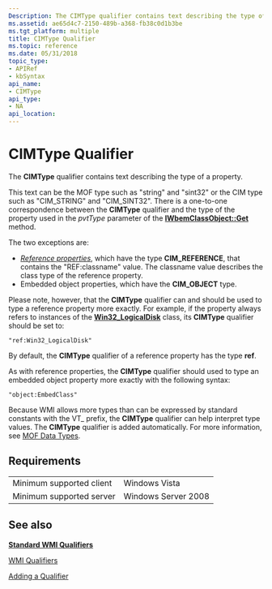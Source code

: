 ```yaml
---
Description: The CIMType qualifier contains text describing the type of a property.
ms.assetid: ae65d4c7-2150-489b-a368-fb38c0d1b3be
ms.tgt_platform: multiple
title: CIMType Qualifier
ms.topic: reference
ms.date: 05/31/2018
topic_type: 
- APIRef
- kbSyntax
api_name: 
- CIMType
api_type: 
- NA
api_location: 
---
```


# CIMType Qualifier

The **CIMType** qualifier contains text describing the type of a property.

This text can be the MOF type such as "string" and "sint32" or the CIM type such as "CIM\_STRING" and "CIM\_SINT32". There is a one-to-one correspondence between the **CIMType** qualifier and the type of the property used in the *pvtType* parameter of the [**IWbemClassObject::Get**](/windows/desktop/api/WbemCli/nf-wbemcli-iwbemclassobject-get) method.

The two exceptions are:

-   [*Reference properties*](gloss-r.md), which have the type **CIM\_REFERENCE**, that contains the "REF:classname" value. The classname value describes the class type of the reference property.
-   Embedded object properties, which have the **CIM\_OBJECT** type.

Please note, however, that the **CIMType** qualifier can and should be used to type a reference property more exactly. For example, if the property always refers to instances of the [**Win32\_LogicalDisk**](https://docs.microsoft.com/windows/desktop/CIMWin32Prov/win32-logicaldisk) class, its **CIMType** qualifier should be set to:


```mof
"ref:Win32_LogicalDisk"
```



By default, the **CIMType** qualifier of a reference property has the type **ref**.

As with reference properties, the **CIMType** qualifier should used to type an embedded object property more exactly with the following syntax:


```mof
"object:EmbedClass"
```



Because WMI allows more types than can be expressed by standard constants with the VT\_ prefix, the **CIMType** qualifier can help interpret type values. The **CIMType** qualifier is added automatically. For more information, see [MOF Data Types](mof-data-types.md).

## Requirements



|                                     |                                |
|-------------------------------------|--------------------------------|
| Minimum supported client<br/> | Windows Vista<br/>       |
| Minimum supported server<br/> | Windows Server 2008<br/> |



## See also

<dl> <dt>

[**Standard WMI Qualifiers**](standard-wmi-qualifiers.md)
</dt> <dt>

[WMI Qualifiers](wmi-qualifiers.md)
</dt> <dt>

[Adding a Qualifier](adding-a-qualifier.md)
</dt> </dl>

 

 




